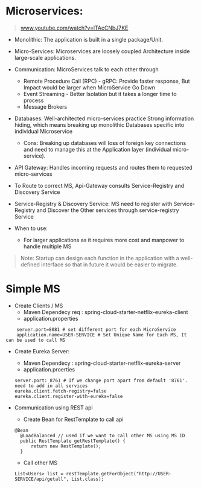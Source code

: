 # Microservices:

> www.youtube.com/watch?v=lTAcCNbJ7KE

- Monolithic: The application is built in a single package/Unit.

- Micro-Services: Microservices are loosely coupled Architecture inside large-scale applications.

- Communication: MicroServices talk to each other through 
	- Remote Procedure Call (RPC) - gRPC: Provide faster response, But Impact would be larger when MicroService Go Down
	- Event Streaming - Better Isolation but it takes a longer time to process
	- Message Brokers 

- Databases: Well-architected micro-services practice Strong information hiding, which means breaking up monolithic Databases specific into individual Microservice
	- Cons: Breaking up databases will loss of foreign key connections and need to manage this at the Application layer (individual micro-service). 

- API Gateway: Handles incoming requests and routes them to requested micro-services
- To Route to correct MS, Api-Gateway consults Service-Registry and Discovery Service

- Service-Registry & Discovery Service:  MS need to register with Service-Registry and Discover the  Other services through service-registry Service

- When to use:
  - For larger applications as it requires more cost and manpower to handle multiple MS

> Note: Startup can design each function in the application with a well-defined interface so that in future it would be easier to migrate.


# Simple MS
- Create Clients / MS
  - Maven Dependecy req : spring-cloud-starter-netflix-eureka-client
  - application.properties
```
    server.port=8081 # set different port for each MicroService
    application.name=USER-SERVICE # Set Unique Name for Each MS, It can be used to call MS
```

- Create Eureka Server:
  - Maven Dependecy : spring-cloud-starter-netflix-eureka-server
  - application.proerties
  ```   
  server.port: 8761 # If we change port apart from default '8761'. need to add in all services 
  eureka.client.fetch-registry=false
  eureka.client.register-with-eureka=false
  ```

- Communication using REST api
  - Create Bean for RestTemplate to call api
  ```
  @Bean
	@LoadBalanced // used if we want to call other MS using MS ID
	public RestTemplate getRestTemplate() {
		return new RestTemplate();
	}
  ```
  - Call other MS
  ```
  List<Users> list = restTemplate.getForObject("http://USER-SERVICE/api/getall", List.class);
  ```


    
